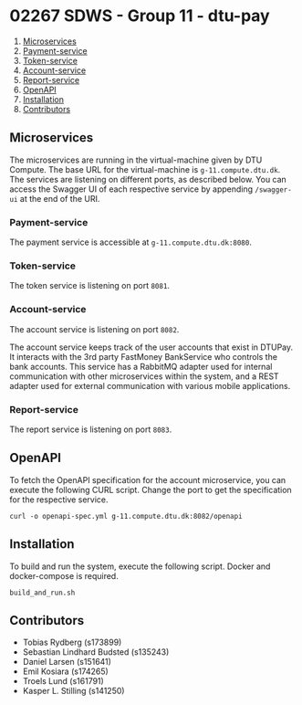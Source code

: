 # 02267 SDWS - Group 11 - dtu-pay

1. [Microservices](#Microservices)
2. [Payment-service](#Payment-service)
3. [Token-service](#Payment-service)
4. [Account-service](#account-service)
5. [Report-service](#report-service)
6. [OpenAPI](#OpenAPI)  
7. [Installation](#Installation)
8. [Contributors](#Contributors)


## Microservices

The microservices are running in the virtual-machine given by DTU Compute. The
base URL for the virtual-machine is `g-11.compute.dtu.dk`. The services are
listening on different ports, as described below. You can access the Swagger UI
of each respective service by appending `/swagger-ui` at the end of the URI.


### Payment-service

The payment service is accessible at `g-11.compute.dtu.dk:8080`.

### Token-service

The token service is listening on port `8081`.

### Account-service

The account service is listening on port `8082`.

The account service keeps track of the user accounts that exist in DTUPay.
It interacts with the 3rd party FastMoney BankService who controls the bank
accounts. This service has a RabbitMQ adapter used for internal communication
with other microservices within the system, and a REST adapter used for 
external communication with various mobile applications.

### Report-service

The report service is listening on port `8083`.

## OpenAPI

To fetch the OpenAPI specification for the account microservice, you can
execute the following CURL script. Change the port to get the specification for
the respective service.

```
curl -o openapi-spec.yml g-11.compute.dtu.dk:8082/openapi
```

## Installation

To build and run the system, execute the following script. Docker and
docker-compose is required.

```
build_and_run.sh
```

## Contributors

- Tobias Rydberg (s173899)
- Sebastian Lindhard Budsted (s135243)
- Daniel Larsen (s151641)
- Emil Kosiara (s174265)
- Troels Lund (s161791)
- Kasper L. Stilling (s141250)
